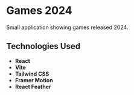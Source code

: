 # Games 2024

Small application showing games released 2024.

## Technologies Used

-   **React**
-   **Vite**
-   **Tailwind CSS**
-   **Framer Motion**
-   **React Feather**
